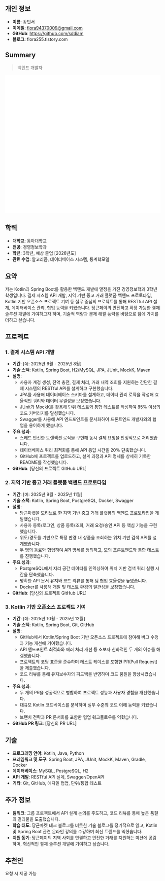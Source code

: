## 개인 정보
- **이름**: 강민서
- **이메일**: flora94370009@gmail.com
- **GitHub**: https://github.com/sddiam
- **블로그**: flora255.tistory.com

## Summary
> 백엔드 개발자

 ![Metrics](/github-metrics.svg)

## 학력
- **대학교**: 동아대학교
- **전공**: 경영정보학과
- **학년**: 3학년, 예상 졸업 [2026년도]
- **관련 수업**: 알고리즘, 데이터베이스 시스템, 통계학모델

## 요약
저는 Kotlin과 Spring Boot를 활용한 백엔드 개발에 열정을 가진 경영정보학과 3학년 학생입니다. 결제 시스템 API 개발, 지역 기반 중고 거래 플랫폼 백엔드 프로토타입, Kotlin 기반 오픈소스 프로젝트 기여 등 실무 중심의 프로젝트를 통해 RESTful API 설계, 데이터베이스 관리, 협업 능력을 키웠습니다. 당근페이의 안전하고 확장 가능한 결제 솔루션 개발에 기여하고자 하며, 기술적 역량과 문제 해결 능력을 바탕으로 팀에 가치를 더하고 싶습니다.

## 프로젝트

### 1. 결제 시스템 API 개발
- **기간**: [예: 2025년 6월 - 2025년 8월]
- **기술 스택**: Kotlin, Spring Boot, H2/MySQL, JPA, JUnit, MockK, Maven
- **설명**:
  - 사용자 계정 생성, 잔액 충전, 결제 처리, 거래 내역 조회를 지원하는 간단한 결제 시스템의 RESTful API를 설계하고 구현했습니다.
  - JPA를 사용해 데이터베이스 스키마를 설계하고, 데이터 관리 로직을 작성해 효율적인 쿼리와 데이터 무결성을 보장했습니다.
  - JUnit과 MockK를 활용해 단위 테스트와 통합 테스트를 작성하여 85% 이상의 코드 커버리지를 달성했습니다.
  - Swagger를 사용해 API 엔드포인트를 문서화하여 프론트엔드 개발자와의 협업을 용이하게 했습니다.
- **주요 성과**:
  - 스레드 안전한 트랜잭션 로직을 구현해 동시 결제 요청을 안정적으로 처리했습니다.
  - 데이터베이스 쿼리 최적화를 통해 API 응답 시간을 20% 단축했습니다.
  - GitHub에 프로젝트를 업로드하고, 설계 과정과 API 명세를 상세히 기록한 README를 작성했습니다.
- **GitHub**: [당신의 프로젝트 GitHub URL]

### 2. 지역 기반 중고 거래 플랫폼 백엔드 프로토타입
- **기간**: [예: 2025년 9월 - 2025년 11월]
- **기술 스택**: Kotlin, Spring Boot, PostgreSQL, Docker, Swagger
- **설명**:
  - 당근마켓을 모티브로 한 지역 기반 중고 거래 플랫폼의 백엔드 프로토타입을 개발했습니다.
  - 사용자 등록/로그인, 상품 등록/조회, 거래 요청/승인 API 등 핵심 기능을 구현했습니다.
  - 위도/경도를 기반으로 특정 반경 내 상품을 조회하는 위치 기반 검색 API를 설계했습니다.
  - 두 명의 동료와 협업하여 API 명세를 정의하고, 모의 프론트엔드와 통합 테스트를 진행했습니다.
- **주요 성과**:
  - PostgreSQL에서 지리 공간 데이터를 인덱싱하여 위치 기반 검색 쿼리 실행 시간을 단축했습니다.
  - 명확한 API 문서 유지와 코드 리뷰를 통해 팀 협업 효율성을 높였습니다.
  - Docker를 사용해 개발 및 테스트 환경의 일관성을 보장했습니다.
- **GitHub**: [당신의 프로젝트 GitHub URL]

### 3. Kotlin 기반 오픈소스 프로젝트 기여
- **기간**: [예: 2025년 10월 - 2025년 12월]
- **기술 스택**: Kotlin, Spring Boot, Git, GitHub
- **설명**:
  - GitHub에서 Kotlin/Spring Boot 기반 오픈소스 프로젝트에 참여해 버그 수정과 기능 개선에 기여했습니다.
  - API 엔드포인트 최적화와 에러 처리 개선 등 초보자 친화적인 두 개의 이슈를 해결했습니다.
  - 프로젝트의 코딩 표준을 준수하며 테스트 케이스를 포함한 PR(Pull Request)을 제출했습니다.
  - 코드 리뷰를 통해 유지보수자의 피드백을 반영하며 코드 품질을 향상시켰습니다.
- **주요 성과**:
  - 두 개의 PR을 성공적으로 병합하여 프로젝트 성능과 사용자 경험을 개선했습니다.
  - 대규모 Kotlin 코드베이스를 분석하며 실무 수준의 코드 이해 능력을 키웠습니다.
  - 브랜치 전략과 PR 문서화를 포함한 협업 워크플로우를 익혔습니다.
- **GitHub PR 링크**: [당신의 PR URL]

## 기술
- **프로그래밍 언어**: Kotlin, Java, Python
- **프레임워크 및 도구**: Spring Boot, JPA, JUnit, MockK, Maven, Gradle, Docker
- **데이터베이스**: MySQL, PostgreSQL, H2
- **API 개발**: RESTful API 설계, Swagger/OpenAPI
- **기타**: Git, GitHub, 애자일 협업, 단위/통합 테스트

## 추가 정보
- **팀워크**: 그룹 프로젝트에서 API 설계 논의를 주도하고, 코드 리뷰를 통해 높은 품질의 결과물을 도출했습니다.
- **학습 태도**: 당근마켓 테크 블로그를 비롯한 기술 블로그를 정기적으로 읽고, Kotlin 및 Spring Boot 관련 온라인 강의를 수강하며 최신 트렌드를 익혔습니다.
- **지원 동기**: 당근페이의 지역 사회를 연결하고 안전한 거래를 지원하는 미션에 공감하며, 혁신적인 결제 솔루션 개발에 기여하고 싶습니다.

## 추천인
요청 시 제공 가능
